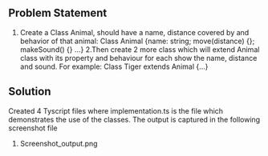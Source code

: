 ## Problem Statement
1. Create a Class Animal, should have a name, distance covered by and behavior of that animal:
 Class Animal {name: string; move(distance) {}; makeSound() {} ...}
2.Then create 2 more class which will extend Animal class with its property and behaviour
for each show the name, distance and sound.
 For example: Class Tiger extends Animal {...}

## Solution
Created 4 Tyscript files where implementation.ts is the file which demonstrates the use of the classes. The output is captured in the following screenshot file
1. Screenshot_output.png
